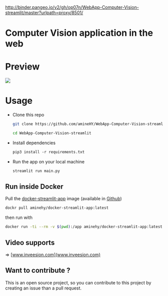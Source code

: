 
http://binder.pangeo.io/v2/gh/op07n/WebApp-Computer-Vision-streamlit/master?urlpath=proxy/8501/


# Computer Vision application in the web

# Preview
![](media/preview_app.gif)

# Usage

- Clone this repo
    ```bash
    git clone https://github.com/amineHY/WebApp-Computer-Vision-streamlit.git

    cd WebApp-Computer-Vision-streamlit
    ```
- Install dependencies
    ```txt
    pip3 install -r requirements.txt
    ```
- Run the app on your local machine
    ```bash
    streamlit run main.py
    ```
## Run inside Docker
Pull the [docker-streamlit-app](https://hub.docker.com/repository/docker/aminehy/docker-streamlit-app) image (available in  [Github](https://github.com/amineHY/docker-streamlit-app))
```bash
dockr pull aminehy/docker-streamlit-app:latest
```
then run with
```bash
docker run -ti --rm -v $(pwd):/app aminehy/docker-streamlit-app:latest
```

## Video supports
=> [www.inveesion.com](www.inveesion.com)


## Want to contribute ?
This is an open source project, so you can contribute to this project by creating an issue than a pull request.
